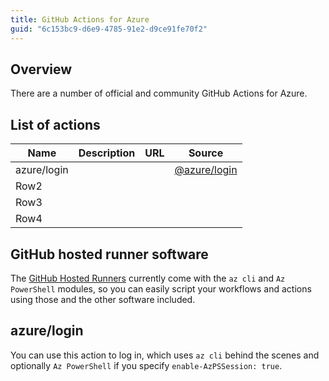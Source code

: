 ```yaml
---
title: GitHub Actions for Azure
guid: "6c153bc9-d6e9-4785-91e2-d9ce91fe70f2"
---
```


## Overview

There are a number of official and community GitHub Actions for Azure.

## List of actions

|Name  |Description  | URL  | Source  |
|---------|---------|---------|---------|
|azure/login|         |         | [@azure/login](https://github.com/Azure/login) |
|Row2     |         |         |         |
|Row3     |         |         |         |
|Row4     |         |         |         |

## GitHub hosted runner software

The [GitHub Hosted Runners](https://docs.github.com/en/actions/using-github-hosted-runners/about-github-hosted-runners) currently come with
the `az cli` and `Az PowerShell` modules, so you can easily script your workflows and actions using those and the other software included.

## azure/login

You can use this action to log in, which uses `az cli` behind the scenes and optionally `Az PowerShell` if you specify `enable-AzPSSession: true`.
